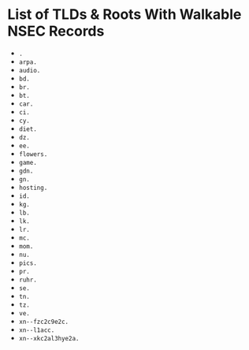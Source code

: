 # List of TLDs & Roots With Walkable NSEC Records

* `.`
* `arpa.`
* `audio.`
* `bd.`
* `br.`
* `bt.`
* `car.`
* `ci.`
* `cy.`
* `diet.`
* `dz.`
* `ee.`
* `flowers.`
* `game.`
* `gdn.`
* `gn.`
* `hosting.`
* `id.`
* `kg.`
* `lb.`
* `lk.`
* `lr.`
* `mc.`
* `mom.`
* `nu.`
* `pics.`
* `pr.`
* `ruhr.`
* `se.`
* `tn.`
* `tz.`
* `ve.`
* `xn--fzc2c9e2c.`
* `xn--l1acc.`
* `xn--xkc2al3hye2a.`
